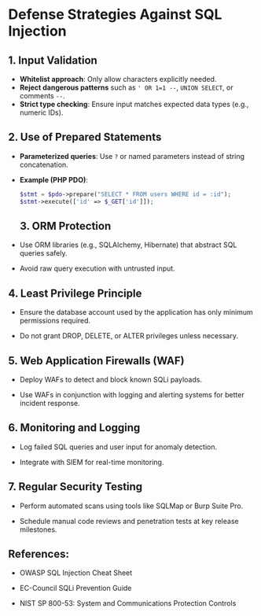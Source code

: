 # Defense Strategies Against SQL Injection

## 1. Input Validation

- **Whitelist approach**: Only allow characters explicitly needed.
- **Reject dangerous patterns** such as `' OR 1=1 --`, `UNION SELECT`, or comments `--`.
- **Strict type checking**: Ensure input matches expected data types (e.g., numeric IDs).

## 2. Use of Prepared Statements

- **Parameterized queries**: Use `?` or named parameters instead of string concatenation.
- **Example (PHP PDO)**:
  ```php
  $stmt = $pdo->prepare("SELECT * FROM users WHERE id = :id");
  $stmt->execute(['id' => $_GET['id']]);
  ```
  ## 3. ORM Protection

- Use ORM libraries (e.g., SQLAlchemy, Hibernate) that abstract SQL queries safely.

- Avoid raw query execution with untrusted input.

## 4. Least Privilege Principle

- Ensure the database account used by the application has only minimum permissions required.

- Do not grant DROP, DELETE, or ALTER privileges unless necessary.

## 5. Web Application Firewalls (WAF)

- Deploy WAFs to detect and block known SQLi payloads.

- Use WAFs in conjunction with logging and alerting systems for better incident response.

## 6. Monitoring and Logging

- Log failed SQL queries and user input for anomaly detection.

- Integrate with SIEM for real-time monitoring.

## 7. Regular Security Testing

- Perform automated scans using tools like SQLMap or Burp Suite Pro.

- Schedule manual code reviews and penetration tests at key release milestones.

## References:

- OWASP SQL Injection Cheat Sheet

- EC-Council SQLi Prevention Guide

- NIST SP 800-53: System and Communications Protection Controls
